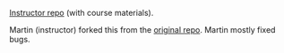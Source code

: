 ﻿[Instructor repo](https://github.com/nkdAgility/Practical-DevOps-Workshop) (with course materials).

Martin (instructor) forked this from the [original repo](http://rstropek.github.io/PracticalDevOpsTraining/). Martin mostly fixed bugs.